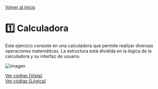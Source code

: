 [Volver al inicio](https://github.com/LoganNDE/Ejercicios-PHP/tree/main/3-Ejercicios/#readme)
# 1️⃣ Calculadora

Este ejercicio consiste en una calculadora que permite realizar diversas operaciones matemáticas. La estructura está dividida en la lógica de la calculadora y su interfaz de usuario.

![imagen](https://github.com/user-attachments/assets/9a2f928a-84a2-4669-8980-6759a285d4b5)

[Ver código (Vista)](https://github.com/LoganNDE/Ejercicios-PHP/tree/main/3-Ejercicios/calculadora/calculadora-view.php)  
[Ver código (Lógica)](https://github.com/LoganNDE/Ejercicios-PHP/tree/main/3-Ejercicios/calculadora/calculadora.php)
